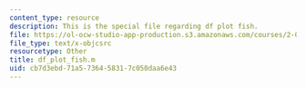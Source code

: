 ```yaml
---
content_type: resource
description: This is the special file regarding df plot fish.
file: https://ol-ocw-studio-app-production.s3.amazonaws.com/courses/2-087-engineering-math-differential-equations-and-linear-algebra-fall-2014/cb7d3ebd71a5736458317c050daa6e43_df_plot_fish.m
file_type: text/x-objcsrc
resourcetype: Other
title: df_plot_fish.m
uid: cb7d3ebd-71a5-7364-5831-7c050daa6e43
---
```

